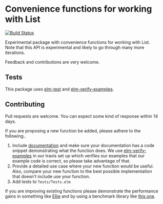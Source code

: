 # Convenience functions for working with List

[![Build Status](https://github.com/elm-community/list-extra/workflows/test.yml/badge.svg)](https://github.com/elm-community/list-extra/actions)

Experimental package with convenience functions for working with List.
Note that this API is experimental and likely to go through many more iterations.

Feedback and contributions are very welcome.

## Tests

This package uses [elm-test](https://github.com/elm-explorations/test) and [elm-verify-examples](https://github.com/stoeffel/elm-verify-examples).

## Contributing

Pull requests are welcome. You can expect some kind of response within 14 days.

If you are proposing a new function be added, please adhere to the following..

1. Include [documentation](http://package.elm-lang.org/help/documentation-format) and make sure your documentation has a code snippet demonstrating what the function does. We use [elm-verify-examples](https://github.com/stoeffel/elm-verify-examples) in our travis set up which verifies our examples that our example code is correct, so please take advantage of that.
2. Provide a detailed use case where your new function would be useful. Also, compare your new function to the best possible implementation that doesn't include use your function.
3. Add tests to `Tests/Tests.elm`

If you are improving existing functions please demonstrate the performance gains in something like [Ellie](https://ellie-app.com/) and by using a benchmark library like [this one](https://github.com/elm-explorations/benchmark).
